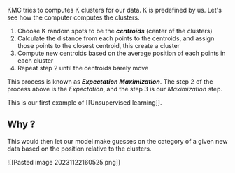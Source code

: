 KMC tries to computes K clusters for our data.
K is predefined by us.
Let's see how the computer computes the clusters.

1. Choose K random spots to be the ***centroids*** (center of the clusters)
2. Calculate the distance from each points to the centroids, and assign those points to the closest centroid, this create a cluster
3. Compute new centroids based on the average position of each points in each cluster
4. Repeat step 2 until the centroids barely move

This process is known as ***Expectation Maximization***. The step 2 of the process above is the *Expectation*, and the step 3 is our *Maximization* step.

This is our first example of [[Unsupervised learning]].

## Why ?

This would then let our model make guesses on the category of a given new data based on the position relative to the clusters.

![[Pasted image 20231122160525.png]]

